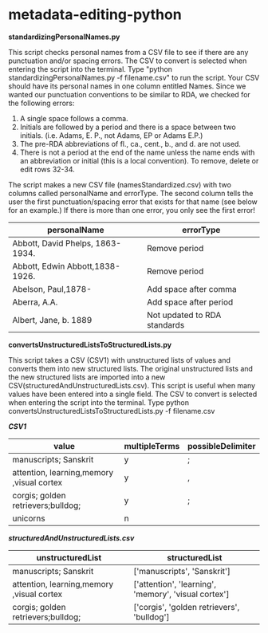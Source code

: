 # metadata-editing-python

**standardizingPersonalNames.py**

This script checks personal names from a CSV file to see if there are any punctuation and/or spacing errors. The CSV to convert is selected when entering the script into the terminal. Type "python standardizingPersonalNames.py -f filename.csv" to run the script. Your CSV should have its personal names in one column entitled Names. Since we wanted our punctuation conventions to be similar to RDA, we checked for the following errors:

1) A single space follows a comma.
2) Initials are followed by a period and there is a space between two initials. (i.e. Adams, E. P., not Adams, EP or Adams E.P.)
3) The pre-RDA abbreviations of fl., ca., cent., b., and d. are not used.
4) There is not a period at the end of the name unless the name ends with an abbreviation or initial (this is a local convention). To remove, delete or edit rows 32-34.

The script makes a new CSV file (namesStandardized.csv) with two columns called personalName and errorType. The second column tells the user the first punctuation/spacing error that exists for that name (see below for an example.) If there is more than one error, you only see the first error!

|personalName                     |errorType                    |
| --------------------------------|-----------------------------|
|Abbott, David Phelps, 1863-1934. |Remove period                |
|Abbott, Edwin Abbott,1838-1926.  |Remove period                |   
|Abelson, Paul,1878-	            |Add space after comma        |  
|Aberra, A.A.	                    |Add space after period       |
|Albert, Jane, b. 1889            |Not updated to RDA standards |



**convertsUnstructuredListsToStructuredLists.py**

This script takes a CSV (CSV1) with unstructured lists of values and converts them into new structured lists. The original unstructured lists and the new structured lists are imported into a new CSV(structuredAndUnstructuredLists.csv). This script is useful when many values have been entered into a single field. The CSV to convert is selected when entering the script into the terminal. Type python convertsUnstructuredListsToStructuredLists.py -f filename.csv

***CSV1***

|value                                     |multipleTerms |possibleDelimiter|
| -----------------------------------------|--------------|-----------------|
|manuscripts; Sanskrit                     |y             |;                |
|attention, learning,memory ,visual cortex |y             |,                |
|corgis; golden retrievers;bulldog;        |y             |;                |
|unicorns                                  |n             |                 |

***structuredAndUnstructuredLists.csv***

|unstructuredList                          |structuredList                                        |
| -----------------------------------------|------------------------------------------------------|
|manuscripts; Sanskrit                     |['manuscripts', 'Sanskrit']                           |
|attention, learning,memory ,visual cortex |['attention', 'learning', 'memory', 'visual cortex']  |
|corgis; golden retrievers;bulldog;        |['corgis', 'golden retrievers', 'bulldog']            |
